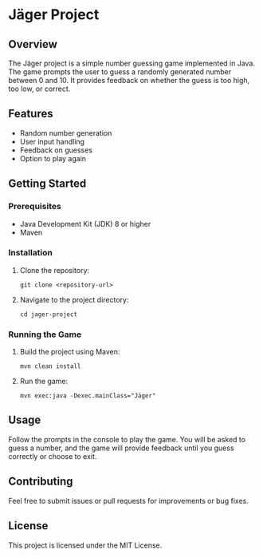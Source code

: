 # Jäger Project

## Overview
The Jäger project is a simple number guessing game implemented in Java. The game prompts the user to guess a randomly generated number between 0 and 10. It provides feedback on whether the guess is too high, too low, or correct.

## Features
- Random number generation
- User input handling
- Feedback on guesses
- Option to play again

## Getting Started

### Prerequisites
- Java Development Kit (JDK) 8 or higher
- Maven

### Installation
1. Clone the repository:
   ```
   git clone <repository-url>
   ```
2. Navigate to the project directory:
   ```
   cd jager-project
   ```

### Running the Game
1. Build the project using Maven:
   ```
   mvn clean install
   ```
2. Run the game:
   ```
   mvn exec:java -Dexec.mainClass="Jäger"
   ```

## Usage
Follow the prompts in the console to play the game. You will be asked to guess a number, and the game will provide feedback until you guess correctly or choose to exit.

## Contributing
Feel free to submit issues or pull requests for improvements or bug fixes.

## License
This project is licensed under the MIT License.
